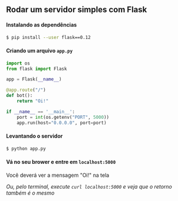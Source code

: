 ## Rodar um servidor simples com Flask

#### Instalando as dependências

```sh
$ pip install --user flask==0.12
```

#### Criando um arquivo `app.py`

```py
import os
from flask import Flask

app = Flask(__name__)

@app.route("/")
def bot():
    return "Oi!"

if __name__ == '__main__':
    port = int(os.getenv("PORT", 5000))
    app.run(host="0.0.0.0", port=port)
```

#### Levantando o servidor
```sh
$ python app.py
```

#### Vá no seu brower e entre em `localhost:5000`

Você deverá ver a mensagem "Oi!" na tela

*Ou, pelo terminal, execute `curl localhost:5000` e veja que o retorno também é o mesmo*
